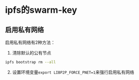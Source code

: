 # ipfs的swarm-key

## 启用私有网络

启用私有网络有2种方法：

1. 清除默认的公有节点

```sh
ipfs bootstrap rm --all
```

2. 设置环境变量`export LIBP2P_FORCE_PNET=1`来强行启用私有网络

